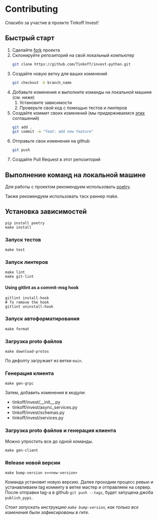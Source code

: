 # Contributing

Спасибо за участие в проекте Tinkoff Invest!

## Быстрый старт

1. Сделайте [fork](https://github.com/Tinkoff/invest-python/fork) проекта
2. Склонируйте репозиторий на свой локальный компьютер
    ```bash
    git clone https://github.com/Tinkoff/invest-python.git
    ```
3. Создайте новую ветку для ваших изменений
    ```bash
    git checkout -b branch_name
    ```
4. Добавьте изменения и выполните команды на локальной машине (см. ниже)
   1. Установите зависимости
   2. Проверьте свой код с помощью тестов и линтеров
5. Создайте коммит своих изменений (мы придерживаемся [этих](https://www.conventionalcommits.org/en/v1.0.0/) соглашений)
    ```bash
    git add .
    git commit -m "feat: add new feature"
    ```
6. Отправьте свои изменения на github
    ```bash
    git push
    ```
7. Создайте Pull Request в этот репозиторий

## Выполнение команд на локальной машине

Для работы с проектом рекомендуем использовать [poetry](https://pypi.org/project/poetry/).

Также рекомендуем использовать таск раннер make.

## Установка зависимостей

```
pip install poetry
make install
```

### Запуск тестов

```
make test
```

### Запуск линтеров

```
make lint
make git-lint
```

#### Using gitlint as a commit-msg hook

```
gitlint install-hook
# To remove the hook
gitlint uninstall-hook
```

### Запуск автоформатирования

```
make format
```

### Загрузка proto файлов

```
make download-protos
```

По дефолту загружает из ветки `main`.

### Генерация клиента

```
make gen-grpc
```

Затем, добавить изменения в модули:
- tinkoff/invest/\_\_init__.py
- tinkoff/invest/async_services.py
- tinkoff/invest/schemas.py
- tinkoff/invest/services.py

### Загрузка proto файлов и генерация клиента

Можно упростить все до одной команды.

```
make gen-client
```

### Release новой версии

```
make bump-version v=<new-version>
```

Команда установит новую версию.
Далее проходим процесс ревью и устанавливаем tag коммиту в ветке мастер и отправляем на сервер.
После отправки tag-а в github `git push --tags`, будет запущена джоба `publish_pypi`.

_Стоит запускать инструкцию `make bump-version`, как только все изменения были зафиксированы в гите._
